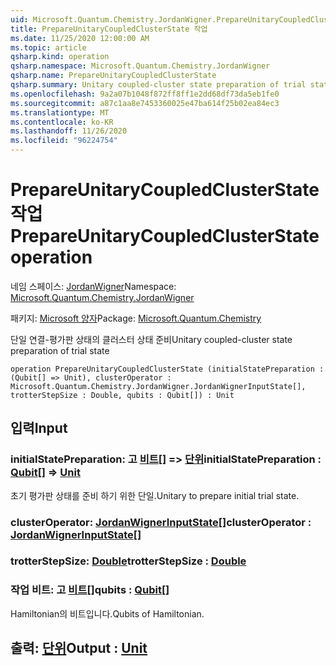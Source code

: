 ```yaml
---
uid: Microsoft.Quantum.Chemistry.JordanWigner.PrepareUnitaryCoupledClusterState
title: PrepareUnitaryCoupledClusterState 작업
ms.date: 11/25/2020 12:00:00 AM
ms.topic: article
qsharp.kind: operation
qsharp.namespace: Microsoft.Quantum.Chemistry.JordanWigner
qsharp.name: PrepareUnitaryCoupledClusterState
qsharp.summary: Unitary coupled-cluster state preparation of trial state
ms.openlocfilehash: 9a2a07b1048f872ff8ff1e2dd68df73da5eb1fe0
ms.sourcegitcommit: a87c1aa8e7453360025e47ba614f25b02ea84ec3
ms.translationtype: MT
ms.contentlocale: ko-KR
ms.lasthandoff: 11/26/2020
ms.locfileid: "96224754"
---
```

# <a name="prepareunitarycoupledclusterstate-operation"></a><span data-ttu-id="4c85b-102">PrepareUnitaryCoupledClusterState 작업</span><span class="sxs-lookup"><span data-stu-id="4c85b-102">PrepareUnitaryCoupledClusterState operation</span></span>

<span data-ttu-id="4c85b-103">네임 스페이스: [JordanWigner](xref:Microsoft.Quantum.Chemistry.JordanWigner)</span><span class="sxs-lookup"><span data-stu-id="4c85b-103">Namespace: [Microsoft.Quantum.Chemistry.JordanWigner](xref:Microsoft.Quantum.Chemistry.JordanWigner)</span></span>

<span data-ttu-id="4c85b-104">패키지: [Microsoft 양자](https://nuget.org/packages/Microsoft.Quantum.Chemistry)</span><span class="sxs-lookup"><span data-stu-id="4c85b-104">Package: [Microsoft.Quantum.Chemistry](https://nuget.org/packages/Microsoft.Quantum.Chemistry)</span></span>


<span data-ttu-id="4c85b-105">단일 연결-평가판 상태의 클러스터 상태 준비</span><span class="sxs-lookup"><span data-stu-id="4c85b-105">Unitary coupled-cluster state preparation of trial state</span></span>

```qsharp
operation PrepareUnitaryCoupledClusterState (initialStatePreparation : (Qubit[] => Unit), clusterOperator : Microsoft.Quantum.Chemistry.JordanWigner.JordanWignerInputState[], trotterStepSize : Double, qubits : Qubit[]) : Unit
```


## <a name="input"></a><span data-ttu-id="4c85b-106">입력</span><span class="sxs-lookup"><span data-stu-id="4c85b-106">Input</span></span>

### <a name="initialstatepreparation--qubit--unit"></a><span data-ttu-id="4c85b-107">initialStatePreparation: 고 [비트](xref:microsoft.quantum.lang-ref.qubit)[] => [단위](xref:microsoft.quantum.lang-ref.unit)</span><span class="sxs-lookup"><span data-stu-id="4c85b-107">initialStatePreparation : [Qubit](xref:microsoft.quantum.lang-ref.qubit)[] => [Unit](xref:microsoft.quantum.lang-ref.unit)</span></span> 

<span data-ttu-id="4c85b-108">초기 평가판 상태를 준비 하기 위한 단일.</span><span class="sxs-lookup"><span data-stu-id="4c85b-108">Unitary to prepare initial trial state.</span></span>


### <a name="clusteroperator--jordanwignerinputstate"></a><span data-ttu-id="4c85b-109">clusterOperator: [JordanWignerInputState](xref:Microsoft.Quantum.Chemistry.JordanWigner.JordanWignerInputState)[]</span><span class="sxs-lookup"><span data-stu-id="4c85b-109">clusterOperator : [JordanWignerInputState](xref:Microsoft.Quantum.Chemistry.JordanWigner.JordanWignerInputState)[]</span></span>




### <a name="trotterstepsize--double"></a><span data-ttu-id="4c85b-110">trotterStepSize: [Double](xref:microsoft.quantum.lang-ref.double)</span><span class="sxs-lookup"><span data-stu-id="4c85b-110">trotterStepSize : [Double](xref:microsoft.quantum.lang-ref.double)</span></span>




### <a name="qubits--qubit"></a><span data-ttu-id="4c85b-111">작업 비트: 고 [비트](xref:microsoft.quantum.lang-ref.qubit)[]</span><span class="sxs-lookup"><span data-stu-id="4c85b-111">qubits : [Qubit](xref:microsoft.quantum.lang-ref.qubit)[]</span></span>

<span data-ttu-id="4c85b-112">Hamiltonian의 비트입니다.</span><span class="sxs-lookup"><span data-stu-id="4c85b-112">Qubits of Hamiltonian.</span></span>



## <a name="output--unit"></a><span data-ttu-id="4c85b-113">출력: [단위](xref:microsoft.quantum.lang-ref.unit)</span><span class="sxs-lookup"><span data-stu-id="4c85b-113">Output : [Unit](xref:microsoft.quantum.lang-ref.unit)</span></span>


